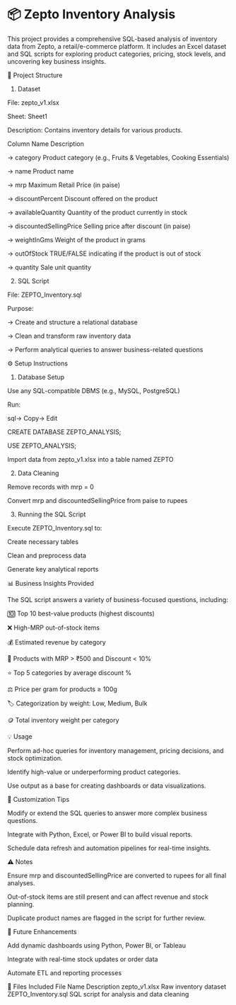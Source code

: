 # 📦 Zepto Inventory Analysis

This project provides a comprehensive SQL-based analysis of inventory data from Zepto, a retail/e-commerce platform. It includes an Excel dataset and SQL scripts for exploring product categories, pricing, stock levels, and uncovering key business insights.

📂 Project Structure

1. Dataset
   
File: zepto_v1.xlsx

Sheet: Sheet1

Description: Contains inventory details for various products.

Column Name	Description

-> category	Product category (e.g., Fruits & Vegetables, Cooking Essentials)

-> name	Product name

-> mrp	Maximum Retail Price (in paise)

-> discountPercent	Discount offered on the product

-> availableQuantity	Quantity of the product currently in stock

-> discountedSellingPrice	Selling price after discount (in paise)

-> weightInGms	Weight of the product in grams

-> outOfStock	TRUE/FALSE indicating if the product is out of stock

-> quantity	Sale unit quantity

2. SQL Script
   
File: ZEPTO_Inventory.sql

Purpose:

-> Create and structure a relational database

-> Clean and transform raw inventory data

-> Perform analytical queries to answer business-related questions

⚙️ Setup Instructions

1. Database Setup

Use any SQL-compatible DBMS (e.g., MySQL, PostgreSQL)

Run:

sql-> Copy-> Edit

CREATE DATABASE ZEPTO_ANALYSIS;

USE ZEPTO_ANALYSIS;

Import data from zepto_v1.xlsx into a table named ZEPTO

2. Data Cleaning
   
Remove records with mrp = 0

Convert mrp and discountedSellingPrice from paise to rupees

3. Running the SQL Script
   
Execute ZEPTO_Inventory.sql to:

Create necessary tables

Clean and preprocess data

Generate key analytical reports

📊 Business Insights Provided

The SQL script answers a variety of business-focused questions, including:

🔟 Top 10 best-value products (highest discounts)

❌ High-MRP out-of-stock items

💰 Estimated revenue by category

💸 Products with MRP > ₹500 and Discount < 10%

⭐ Top 5 categories by average discount %

⚖️ Price per gram for products ≥ 100g

🏷️ Categorization by weight: Low, Medium, Bulk

🪙 Total inventory weight per category

💡 Usage

Perform ad-hoc queries for inventory management, pricing decisions, and stock optimization.

Identify high-value or underperforming product categories.

Use output as a base for creating dashboards or data visualizations.

🔧 Customization Tips

Modify or extend the SQL queries to answer more complex business questions.

Integrate with Python, Excel, or Power BI to build visual reports.

Schedule data refresh and automation pipelines for real-time insights.

⚠️ Notes

Ensure mrp and discountedSellingPrice are converted to rupees for all final analyses.

Out-of-stock items are still present and can affect revenue and stock planning.

Duplicate product names are flagged in the script for further review.

🚀 Future Enhancements

Add dynamic dashboards using Python, Power BI, or Tableau

Integrate with real-time stock updates or order data

Automate ETL and reporting processes

📁 Files Included
File Name	Description
zepto_v1.xlsx	Raw inventory dataset
ZEPTO_Inventory.sql	SQL script for analysis and data cleaning
